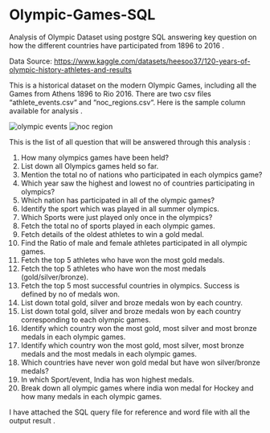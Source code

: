 # Olympic-Games-SQL
Analysis of Olympic Dataset using postgre SQL answering key question  on how the different countries have participated  from 1896 to 2016 .

Data Source: https://www.kaggle.com/datasets/heesoo37/120-years-of-olympic-history-athletes-and-results

This is a historical dataset on the modern Olympic Games, including all the Games from Athens 1896 to Rio 2016.
There are two csv files “athlete_events.csv“ and “noc_regions.csv“. Here is the sample column available for analysis .

![olympic events](https://user-images.githubusercontent.com/72706872/236390322-f9ecd68b-58c3-47a3-b41d-b9a12ae474a4.png)
![noc region](https://user-images.githubusercontent.com/72706872/236390209-89facf9c-bb73-4351-a0cd-7f3c6f1769b9.png)

This is the list of all question that will be answered through this analysis :

1. How many olympics games have been held?
2. List down all Olympics games held so far.
3. Mention the total no of nations who participated in each olympics game?
4. Which year saw the highest and lowest no of countries participating in olympics?
5. Which nation has participated in all of the olympic games?
6. Identify the sport which was played in all summer olympics.
7. Which Sports were just played only once in the olympics?
8. Fetch the total no of sports played in each olympic games.
9. Fetch details of the oldest athletes to win a gold medal.
10. Find the Ratio of male and female athletes participated in all olympic games.
11. Fetch the top 5 athletes who have won the most gold medals.
12. Fetch the top 5 athletes who have won the most medals (gold/silver/bronze).
13. Fetch the top 5 most successful countries in olympics. Success is defined by no of medals won.
14. List down total gold, silver and broze medals won by each country.
15. List down total gold, silver and broze medals won by each country corresponding to each olympic games.
16. Identify which country won the most gold, most silver and most bronze medals in each olympic games.
17. Identify which country won the most gold, most silver, most bronze medals and the most medals in each olympic games.
18. Which countries have never won gold medal but have won silver/bronze medals?
19. In which Sport/event, India has won highest medals.
20. Break down all olympic games where india won medal for Hockey and how many medals in each olympic games.


I have attached the SQL query file  for reference and word file with all the output result .
